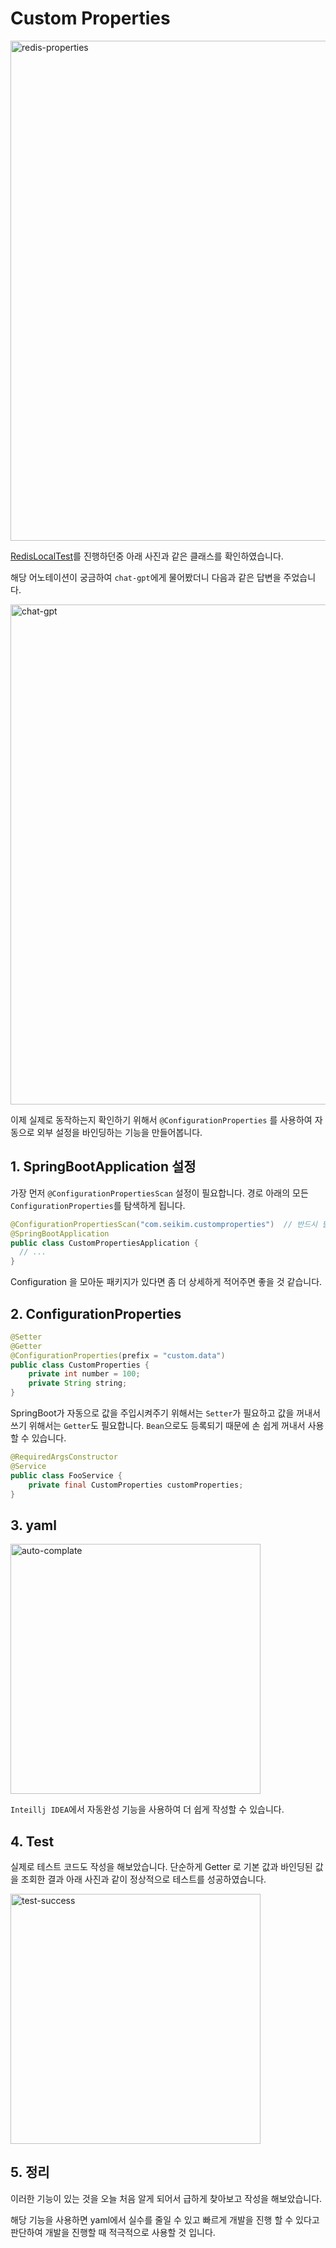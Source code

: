 # Custom Properties

<img width="800" alt="redis-properties" src="https://github.com/KIMSEI1124/backend_in_action/assets/74192619/4f1bf8d0-0f1c-468a-a2b7-c5ca46397093" />

[RedisLocalTest]()를 진행하던중 아래 사진과 같은 클래스를 확인하였습니다.

해당 어노테이션이 궁금하여 `chat-gpt`에게 물어봤더니 다음과 같은 답변을 주었습니다.

<img width="800" alt="chat-gpt" src="https://github.com/KIMSEI1124/backend_in_action/assets/74192619/544c65db-51e6-4373-a799-5430d876ea0b" />

이제 실제로 동작하는지 확인하기 위해서 `@ConfigurationProperties` 를 사용하여 자동으로 외부 설정을 바인딩하는 기능을 만들어봅니다.

## 1. SpringBootApplication 설정

가장 먼저 `@ConfigurationPropertiesScan` 설정이 필요합니다. 경로 아래의 모든 `ConfigurationProperties`를 탐색하게 됩니다.

```java
@ConfigurationPropertiesScan("com.seikim.customproperties")  // 반드시 필요
@SpringBootApplication
public class CustomPropertiesApplication {
  // ...
}
```

Configuration 을 모아둔 패키지가 있다면 좀 더 상세하게 적어주면 좋을 것 같습니다. 

## 2. ConfigurationProperties

```java
@Setter
@Getter
@ConfigurationProperties(prefix = "custom.data")
public class CustomProperties {
    private int number = 100;
    private String string;
}
```

SpringBoot가 자동으로 값을 주입시켜주기 위해서는 `Setter`가 필요하고 값을 꺼내서 쓰기 위해서는 `Getter`도 필요합니다.
`Bean`으로도 등록되기 때문에 손 쉽게 꺼내서 사용할 수 있습니다.

```java
@RequiredArgsConstructor
@Service
public class FooService {
    private final CustomProperties customProperties;
}
```

## 3. yaml

<img width="400" alt="auto-complate" src="https://github.com/KIMSEI1124/backend_in_action/assets/74192619/6a5e376c-d8b1-4b98-b047-8eeb1c240d91" />

`Inteillj IDEA`에서 자동완성 기능을 사용하여 더 쉽게 작성할 수 있습니다.

## 4. Test

실제로 테스트 코드도 작성을 해보았습니다.
단순하게 Getter 로 기본 값과 바인딩된 값을 조회한 결과 아래 사진과 같이 정상적으로 테스트를 성공하였습니다.

<img width="400" alt="test-success" src="https://github.com/KIMSEI1124/backend_in_action/assets/74192619/576805c9-c10d-4851-9882-8cc9de1a134f" />

## 5. 정리

이러한 기능이 있는 것을 오늘 처음 알게 되어서 급하게 찾아보고 작성을 해보았습니다.

해당 기능을 사용하면 yaml에서 실수를 줄일 수 있고 빠르게 개발을 진행 할 수 있다고 판단하여 개발을 진행할 때 적극적으로 사용할 것 입니다.
